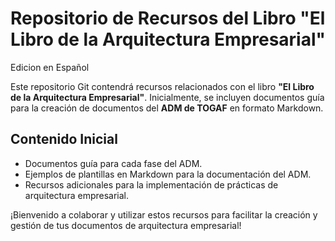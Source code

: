 # Repositorio de Recursos del Libro "El Libro de la Arquitectura Empresarial"

Edicion en Español

Este repositorio Git contendrá recursos relacionados con el libro **"El Libro de la Arquitectura Empresarial"**. Inicialmente, se incluyen documentos guía para la creación de documentos del **ADM de TOGAF** en formato Markdown.

## Contenido Inicial

- Documentos guía para cada fase del ADM.
- Ejemplos de plantillas en Markdown para la documentación del ADM.
- Recursos adicionales para la implementación de prácticas de arquitectura empresarial.

¡Bienvenido a colaborar y utilizar estos recursos para facilitar la creación y gestión de tus documentos de arquitectura empresarial!
